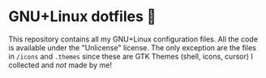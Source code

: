 # GNU+Linux dotfiles 🐧

This repository contains all my GNU+Linux configuration files. All the code is available under the "Unlicense" license. The only exception are the files in `/icons` and `.themes` since these are GTK Themes (shell, icons, cursor) I collected and *not* made by me!



